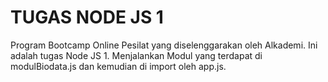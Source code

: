 # TUGAS NODE JS 1
  Program Bootcamp Online Pesilat yang diselenggarakan oleh Alkademi.
  Ini adalah tugas Node JS 1. Menjalankan Modul yang terdapat di modulBiodata.js dan kemudian di import oleh app.js.
  
